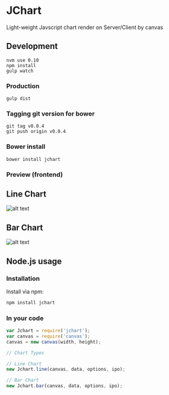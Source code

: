 # JChart
Light-weight Javscript chart render on Server/Client by canvas

## Development
```
nvm use 0.10
npm install
gulp watch
```

### Production
```
gulp dist
```

### Tagging git version for bower
```
git tag v0.0.4
git push origin v0.0.4
```

### Bower install
```
bower install jchart
```

### Preview (frontend)
## Line Chart
![alt text](https://raw.githubusercontent.com/jitta/jchart/master/docs/line.png "Line Chart")
## Bar Chart
![alt text](https://raw.githubusercontent.com/jitta/jchart/master/docs/bar.png "Bar Chart")


## Node.js usage
### Installation
Install via npm:
```sh
npm install jchart
```

### In your code
```javascript
var Jchart = require('jchart');
var canvas = require('canvas');
canvas = new canvas(width, height); 

// Chart Types

// Line Chart
new Jchart.line(canvas, data, options, ipo);

// Bar Chart
new Jchart.bar(canvas, data, options, ipo);
```
